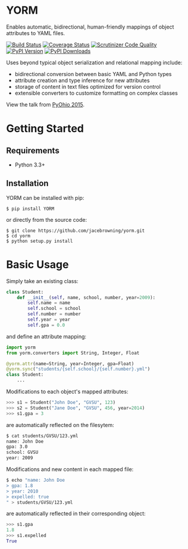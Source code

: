 # YORM

Enables automatic, bidirectional, human-friendly mappings of object attributes to YAML files.

[![Build Status](http://img.shields.io/travis/jacebrowning/yorm/master.svg)](https://travis-ci.org/jacebrowning/yorm)
[![Coverage Status](http://img.shields.io/coveralls/jacebrowning/yorm/master.svg)](https://coveralls.io/r/jacebrowning/yorm)
[![Scrutinizer Code Quality](http://img.shields.io/scrutinizer/g/jacebrowning/yorm.svg)](https://scrutinizer-ci.com/g/jacebrowning/yorm/?branch=master)
[![PyPI Version](http://img.shields.io/pypi/v/yorm.svg)](https://pypi.python.org/pypi/yorm)
[![PyPI Downloads](http://img.shields.io/pypi/dm/yorm.svg)](https://pypi.python.org/pypi/yorm)

Uses beyond typical object serialization and relational mapping include:

* bidirectional conversion between basic YAML and Python types
* attribute creation and type inference for new attributes
* storage of content in text files optimized for version control
* extensible converters to customize formatting on complex classes

View the talk from [PyOhio 2015](https://www.youtube.com/watch?v=0woNEKf-wAo).

# Getting Started

## Requirements

* Python 3.3+

## Installation

YORM can be installed with pip:

```
$ pip install YORM
```

or directly from the source code:

```
$ git clone https://github.com/jacebrowning/yorm.git
$ cd yorm
$ python setup.py install
```

# Basic Usage

Simply take an existing class:

```python
class Student:
    def __init__(self, name, school, number, year=2009):
        self.name = name
        self.school = school
        self.number = number
        self.year = year
        self.gpa = 0.0
```

and define an attribute mapping:

```python
import yorm
from yorm.converters import String, Integer, Float

@yorm.attr(name=String, year=Integer, gpa=Float)
@yorm.sync("students/{self.school}/{self.number}.yml")
class Student:
    ...
```

Modifications to each object's mapped attributes:

```python
>>> s1 = Student("John Doe", "GVSU", 123)
>>> s2 = Student("Jane Doe", "GVSU", 456, year=2014)
>>> s1.gpa = 3
```

are automatically reflected on the filesytem:

```bash
$ cat students/GVSU/123.yml
name: John Doe
gpa: 3.0
school: GVSU
year: 2009
```

Modifications and new content in each mapped file:

```bash
$ echo "name: John Doe
> gpa: 1.8
> year: 2010
> expelled: true
" > students/GVSU/123.yml
```

are automatically reflected in their corresponding object:

```python
>>> s1.gpa
1.8
>>> s1.expelled
True
```
